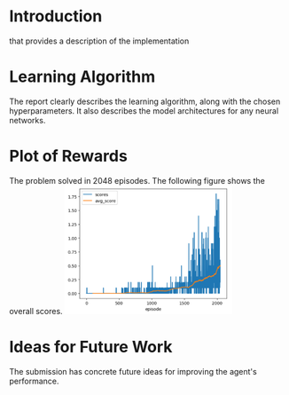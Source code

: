 # Introduction
that provides a description of the implementation

# Learning Algorithm
The report clearly describes the learning algorithm, along with the chosen hyperparameters. It also describes the model architectures for any neural networks.

# Plot of Rewards

The problem solved in 2048 episodes. The following figure shows the overall scores.
<img src="final_rl_score.png"  width="60%" height="30%">

# Ideas for Future Work
The submission has concrete future ideas for improving the agent's performance.
